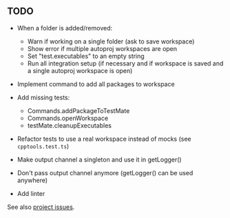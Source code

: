 ## TODO

- When a folder is added/removed:
  - Warn if working on a single folder (ask to save workspace)
  - Show error if multiple autoproj workspaces are open
  - Set "test.executables" to an empty string
  - Run all integration setup (if necessary and if workspace is saved and a single autoproj workspace is open)
- Implement command to add all packages to workspace

- Add missing tests:
  - Commands.addPackageToTestMate
  - Commands.openWorkspace
  - testMate.cleanupExecutables
- Refactor tests to use a real workspace instead of mocks (see `cpptools.test.ts`)
- Make output channel a singleton and use it in getLogger()
- Don't pass output channel anymore (getLogger() can be used anywhere)
- Add linter

See also [project issues](https://github.com/g-arjones/vscode-autoproj/issues).